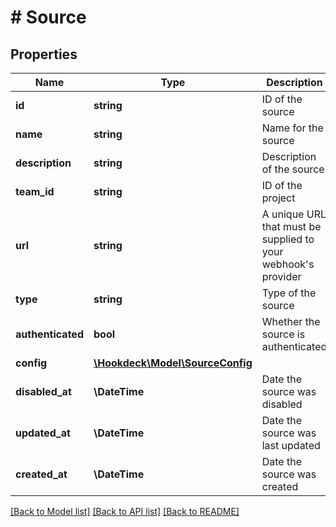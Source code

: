 # # Source

## Properties

Name | Type | Description | Notes
------------ | ------------- | ------------- | -------------
**id** | **string** | ID of the source |
**name** | **string** | Name for the source |
**description** | **string** | Description of the source | [optional]
**team_id** | **string** | ID of the project |
**url** | **string** | A unique URL that must be supplied to your webhook&#39;s provider |
**type** | **string** | Type of the source |
**authenticated** | **bool** | Whether the source is authenticated |
**config** | [**\Hookdeck\Model\SourceConfig**](SourceConfig.md) |  | [optional]
**disabled_at** | **\DateTime** | Date the source was disabled |
**updated_at** | **\DateTime** | Date the source was last updated |
**created_at** | **\DateTime** | Date the source was created |

[[Back to Model list]](../../README.md#models) [[Back to API list]](../../README.md#endpoints) [[Back to README]](../../README.md)
